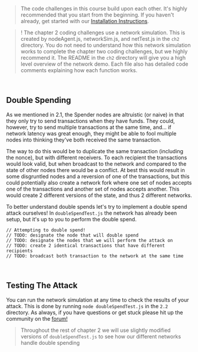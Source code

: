 > The code challenges in this course build upon each other. It's highly recommended that you start from the beginning. If you haven't already, get started with our [Installation Instructions](https://www.burrrata.ch/ces-website/docs/en/sync/dev-env-setup).

> ! The chapter 2 coding challenges use a network simulation. This is created by nodeAgent.js, networkSim.js, and netTest.js in the `ch2` directory. You do not need to understand how this network simulation works to complete the chapter two coding challenges, but we highly recommend it. The README in the `ch2` directory will give you a high level overview of the network demo. Each file also has detailed code comments explaining how each function works.

<br />

## Double Spending

As we mentioned in 2.1, the Spender nodes are altruistic (or naive) in that they only try to send transactions when they have funds. They could, however, try to send multiple transactions at the same time, and... if network latency was great enough, they might be able to fool multiple nodes into thinking they've both received the same transaction.

The way to do this would be to duplicate the same transaction (including the nonce), but with different receivers. To each recipient the transactions would look valid, but when broadcast to the network and compared to the state of other nodes there would be a conflict. At best this would result in some disgruntled nodes and a reversion of one of the transactions, but this could potentially also create a network fork where one set of nodes accepts one of the transactions and another set of nodes accepts another. This would create 2 different versions of the state, and thus 2 different networks.

To better understand double spends let's try to implement a double spend attack ourselves! In `doubleSpendTest.js` the network has already been setup, but it's up to you to perform the double spend.
```
// Attempting to double spend!
// TODO: designate the node that will double spend
// TODO: designate the nodes that we will perform the attack on
// TODO: create 2 identical transactions that have different recipients
// TODO: broadcast both transaction to the network at the same time
```

<br />

## Testing The Attack

You can run the network simulation at any time to check the results of your attack. This is done by running `node doubleSpendTest.js` in the `2.2` directory. As always, if you have questions or get stuck please hit up the community on the [forum!](https://forum.cryptoeconomics.study)

> Throughout the rest of chapter 2 we will use slightly modified versions of `doubleSpendTest.js` to see how our different networks handle double spending
